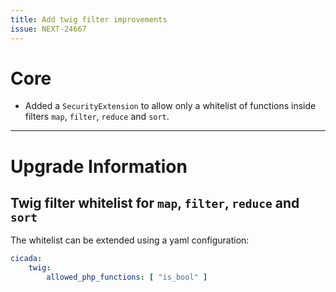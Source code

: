```yaml
---
title: Add twig filter improvements
issue: NEXT-24667
---
```


# Core

* Added a `SecurityExtension` to allow only a whitelist of functions inside filters `map`, `filter`, `reduce` and `sort`.

___

# Upgrade Information

## Twig filter whitelist for `map`, `filter`, `reduce` and `sort`

The whitelist can be extended using a yaml configuration:

```yaml
cicada:
    twig:
        allowed_php_functions: [ "is_bool" ]
```
